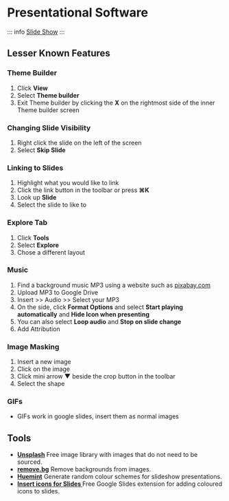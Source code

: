 # Presentational Software

::: info
[Slide Show](https://docs.google.com/presentation/d/1oHcADNIgH-jrTbyrChic9CLVyDHY1KQrS57oMMubjZo/edit?usp=sharing)
:::

## Lesser Known Features

### Theme Builder

1. Click **View**
2. Select **Theme builder**
3. Exit Theme builder by clicking the **X**  on the rightmost side of the inner Theme builder screen

### Changing Slide Visibility

1. Right click the slide on the left of the screen
2. Select **Skip Slide**

### Linking to Slides

1. Highlight what you would like to link
2. Click the link button in the toolbar or press **⌘K**
3. Look up **Slide**
4. Select the slide to like to

### Explore Tab

1. Click **Tools**
2. Select **Explore**
3. Chose a different layout

### Music

1. Find a background music MP3 using a website such as [pixabay.com](https://pixabay.com/music/search/theme/background%20music/)
2. Upload MP3 to Google Drive
3. Insert >> Audio >> Select your MP3
4. On the side, click **Format Options** and select **Start playing automatically** and **Hide Icon when presenting**
5. You can also select **Loop audio** and **Stop on slide change**
6. Add Attribution

### Image Masking

1. Insert a new image
2. Click on the image
3. Click mini arrow ▼ beside the crop button in the toolbar
4. Select the shape

### GIFs

- GIFs work in google slides, insert them as normal images

## Tools

* **[Unsplash](https://unsplash.com/images)** Free image library with images that do not need to be sourced.
* **[remove.bg](https://www.remove.bg/upload 
)** Remove backgrounds from images.
* **[Huemint](https://huemint.com/bootstrap-basic/ 
)** Generate random colour schemes for slideshow presentations.
* **[Insert icons for Slides
](https://workspace.google.com/marketplace/app/insert_icons_for_slides_%F0%9F%91%8C/96201000411 
)** Free  Google Slides extension for adding coloured icons to slides.
